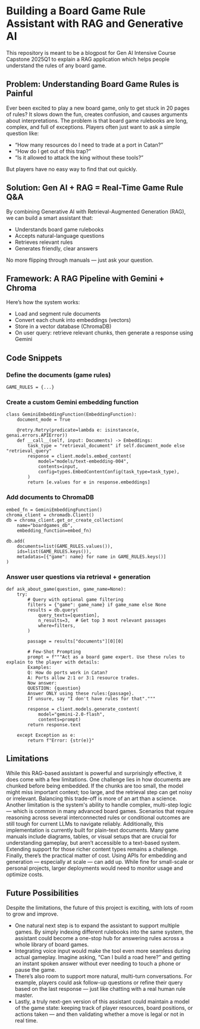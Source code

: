 # Building a Board Game Rule Assistant with RAG and Generative AI
This repository is meant to be a blogpost for Gen AI Intensive Course Capstone 2025Q1 to explain a RAG application which helps people understand the rules of any board game.

## Problem: Understanding Board Game Rules is Painful
Ever been excited to play a new board game, only to get stuck in 20 pages of rules? It slows down the fun, creates confusion, and causes arguments about interpretations. The problem is that board game rulebooks are long, complex, and full of exceptions. Players often just want to ask a simple question like:
- “How many resources do I need to trade at a port in Catan?”
- “How do I get out of this trap?”
- “Is it allowed to attack the king without these tools?”

But players have no easy way to find that out quickly.

## Solution: Gen AI + RAG = Real-Time Game Rule Q&A
By combining Generative AI with Retrieval-Augmented Generation (RAG), we can build a smart assistant that:
- Understands board game rulebooks
- Accepts natural-language questions
- Retrieves relevant rules
- Generates friendly, clear answers

No more flipping through manuals — just ask your question.

## Framework: A RAG Pipeline with Gemini + Chroma
Here’s how the system works:
- Load and segment rule documents
- Convert each chunk into embeddings (vectors)
- Store in a vector database (ChromaDB)
- On user query: retrieve relevant chunks, then generate a response using Gemini

## Code Snippets
### Define the documents (game rules)
```
GAME_RULES = {...}
```
### Create a custom Gemini embedding function
```
class GeminiEmbeddingFunction(EmbeddingFunction):
    document_mode = True
    
    @retry.Retry(predicate=lambda e: isinstance(e, genai.errors.APIError))
    def __call__(self, input: Documents) -> Embeddings:
        task_type = "retrieval_document" if self.document_mode else "retrieval_query"
        response = client.models.embed_content(
            model="models/text-embedding-004",
            contents=input,
            config=types.EmbedContentConfig(task_type=task_type),
        )
        return [e.values for e in response.embeddings]
```

### Add documents to ChromaDB
```
embed_fn = GeminiEmbeddingFunction()
chroma_client = chromadb.Client()
db = chroma_client.get_or_create_collection(
    name="boardgames_db", 
    embedding_function=embed_fn)

db.add(
    documents=list(GAME_RULES.values()),
    ids=list(GAME_RULES.keys()),
    metadatas=[{"game": name} for name in GAME_RULES.keys()]
)
```

### Answer user questions via retrieval + generation
```
def ask_about_game(question, game_name=None):
    try:
        # Query with optional game filtering
        filters = {"game": game_name} if game_name else None
        results = db.query(
            query_texts=[question],
            n_results=3,  # Get top 3 most relevant passages
            where=filters,
        )
        
        passage = results["documents"][0][0]

        # Few-Shot Prompting
        prompt = f"""Act as a board game expert. Use these rules to explain to the player with details:
        Examples:
        Q: How do ports work in Catan?  
        A: Ports allow 2:1 or 3:1 resource trades. 
        Now answer:  
        QUESTION: {question}
        Answer ONLY using these rules:{passage}.
        If unsure, say "I don't have rules for that"."""
        
        response = client.models.generate_content(
            model="gemini-2.0-flash",
            contents=prompt)
        return response.text
    
    except Exception as e:
        return f"Error: {str(e)}"
```

## Limitations
While this RAG-based assistant is powerful and surprisingly effective, it does come with a few limitations. One challenge lies in how documents are chunked before being embedded. If the chunks are too small, the model might miss important context; too large, and the retrieval step can get noisy or irrelevant. Balancing this trade-off is more of an art than a science. Another limitation is the system's ability to handle complex, multi-step logic — which is common in many advanced board games. Scenarios that require reasoning across several interconnected rules or conditional outcomes are still tough for current LLMs to navigate reliably. Additionally, this implementation is currently built for plain-text documents. Many game manuals include diagrams, tables, or visual setups that are crucial for understanding gameplay, but aren’t accessible to a text-based system. Extending support for those richer content types remains a challenge. Finally, there’s the practical matter of cost. Using APIs for embedding and generation — especially at scale — can add up. While fine for small-scale or personal projects, larger deployments would need to monitor usage and optimize costs.

## Future Possibilities
Despite the limitations, the future of this project is exciting, with lots of room to grow and improve.
- One natural next step is to expand the assistant to support multiple games. By simply indexing different rulebooks into the same system, the assistant could become a one-stop hub for answering rules across a whole library of board games.
- Integrating voice input would make the tool even more seamless during actual gameplay. Imagine asking, “Can I build a road here?” and getting an instant spoken answer without ever needing to touch a phone or pause the game.
- There’s also room to support more natural, multi-turn conversations. For example, players could ask follow-up questions or refine their query based on the last response — just like chatting with a real human rule master.
- Lastly, a truly next-gen version of this assistant could maintain a model of the game state: keeping track of player resources, board positions, or actions taken — and then validating whether a move is legal or not in real time.

